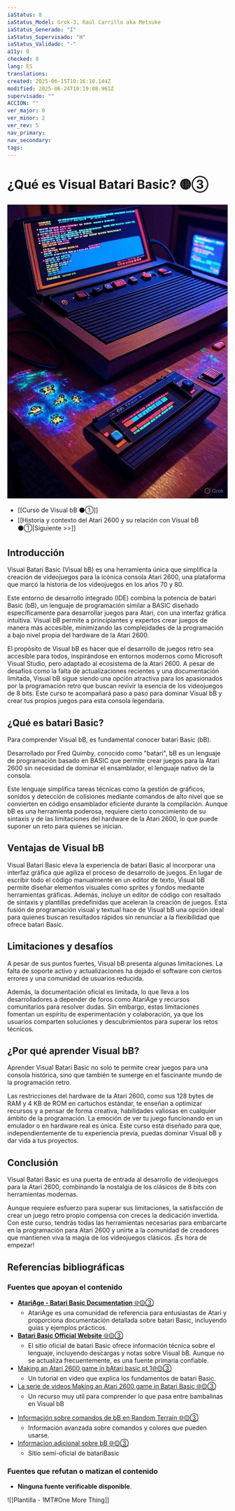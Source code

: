 ```yaml
---
iaStatus: 8
iaStatus_Model: Grok-3, Raúl Carrillo aka Metsuke
iaStatus_Generado: "I"
iaStatus_Supervisado: "H"
iaStatus_Validado: "-"
a11y: 0
checked: 0
lang: ES
translations: 
created: 2025-06-15T10:16:10.144Z
modified: 2025-06-24T10:19:08.961Z
supervisado: ""
ACCION: ""
ver_major: 0
ver_minor: 2
ver_rev: 5
nav_primary: 
nav_secondary: 
tags:
---
```

# ¿Qué es Visual Batari Basic? 🟡③

![Que es Visual bB](PublicBrain/_resources/0aa1fd80a2aa378e1ce7cdd3e46e49ec_MD5.jpg)

* [[Curso de Visual bB ⚫①]]
* [[Historia y contexto del Atari 2600 y su relación con Visual bB ⚫①|Siguiente >>]]

## Introducción

Visual Batari Basic (Visual bB) es una herramienta única que simplifica la creación de videojuegos para la icónica consola Atari 2600, una plataforma que marcó la historia de los videojuegos en los años 70 y 80. 

Este entorno de desarrollo integrado (IDE) combina la potencia de batari Basic (bB), un lenguaje de programación similar a BASIC diseñado específicamente para desarrollar juegos para Atari, con una interfaz gráfica intuitiva. Visual bB permite a principiantes y expertos crear juegos de manera más accesible, minimizando las complejidades de la programación a bajo nivel propia del hardware de la Atari 2600.

El propósito de Visual bB es hacer que el desarrollo de juegos retro sea accesible para todos, inspirándose en entornos modernos como Microsoft Visual Studio, pero adaptado al ecosistema de la Atari 2600. A pesar de desafíos como la falta de actualizaciones recientes y una documentación limitada, Visual bB sigue siendo una opción atractiva para los apasionados por la programación retro que buscan revivir la esencia de los videojuegos de 8 bits. Este curso te acompañará paso a paso para dominar Visual bB y crear tus propios juegos para esta consola legendaria.

## ¿Qué es batari Basic?

Para comprender Visual bB, es fundamental conocer batari Basic (bB). 

Desarrollado por Fred Quimby, conocido como "batari", bB es un lenguaje de programación basado en BASIC que permite crear juegos para la Atari 2600 sin necesidad de dominar el ensamblador, el lenguaje nativo de la consola. 

Este lenguaje simplifica tareas técnicas como la gestión de gráficos, sonidos y detección de colisiones mediante comandos de alto nivel que se convierten en código ensamblador eficiente durante la compilación. Aunque bB es una herramienta poderosa, requiere cierto conocimiento de su sintaxis y de las limitaciones del hardware de la Atari 2600, lo que puede suponer un reto para quienes se inician.

## Ventajas de Visual bB

Visual Batari Basic eleva la experiencia de batari Basic al incorporar una interfaz gráfica que agiliza el proceso de desarrollo de juegos. En lugar de escribir todo el código manualmente en un editor de texto, Visual bB permite diseñar elementos visuales como sprites y fondos mediante herramientas gráficas. Además, incluye un editor de código con resaltado de sintaxis y plantillas predefinidas que aceleran la creación de juegos. Esta fusión de programación visual y textual hace de Visual bB una opción ideal para quienes buscan resultados rápidos sin renunciar a la flexibilidad que ofrece batari Basic.

## Limitaciones y desafíos

A pesar de sus puntos fuertes, Visual bB presenta algunas limitaciones. La falta de soporte activo y actualizaciones ha dejado el software con ciertos errores y una comunidad de usuarios reducida. 

Además, la documentación oficial es limitada, lo que lleva a los desarrolladores a depender de foros como AtariAge y recursos comunitarios para resolver dudas. Sin embargo, estas limitaciones fomentan un espíritu de experimentación y colaboración, ya que los usuarios comparten soluciones y descubrimientos para superar los retos técnicos.

## ¿Por qué aprender Visual bB?

Aprender Visual Batari Basic no solo te permite crear juegos para una consola histórica, sino que también te sumerge en el fascinante mundo de la programación retro. 

Las restricciones del hardware de la Atari 2600, como sus 128 bytes de RAM y 4 KB de ROM en cartuchos estándar, te enseñan a optimizar recursos y a pensar de forma creativa, habilidades valiosas en cualquier ámbito de la programación. La emoción de ver tu juego funcionando en un emulador o en hardware real es única. Este curso está diseñado para que, independientemente de tu experiencia previa, puedas dominar Visual bB y dar vida a tus proyectos.
## Conclusión

Visual Batari Basic es una puerta de entrada al desarrollo de videojuegos para la Atari 2600, combinando la nostalgia de los clásicos de 8 bits con herramientas modernas. 

Aunque requiere esfuerzo para superar sus limitaciones, la satisfacción de crear un juego retro propio compensa con creces la dedicación invertida. Con este curso, tendrás todas las herramientas necesarias para embarcarte en la programación para Atari 2600 y unirte a la comunidad de creadores que mantienen viva la magia de los videojuegos clásicos. ¡Es hora de empezar!
## Referencias bibliográficas

### Fuentes que apoyan el contenido

- [**AtariAge - Batari Basic Documentation** 🌐🟡③](http://www.randomterrain.com/atari-2600-memories-batari-basic-commands.html)
	- AtariAge es una comunidad de referencia para entusiastas de Atari y proporciona documentación detallada sobre batari Basic, incluyendo guías y ejemplos prácticos.
- [**Batari Basic Official Website** 🌐🟡③](http://bataribasic.com/)
	- El sitio oficial de batari Basic ofrece información técnica sobre el lenguaje, incluyendo descargas y notas sobre Visual bB. Aunque no se actualiza frecuentemente, es una fuente primaria confiable.
- [Making an Atari 2600 game in bAtari basic pt 1🌐🟡③](https://www.youtube.com/watch?v=uVdXKsLpnCQ&t=42s&ab_channel=8bitsinthebasement)
	- Un tutorial en video que explica los fundamentos de batari Basic.
- [La serie de videos Making an Atari 2600 game in Batari Basic 🌐🟡③](https://www.youtube.com/playlist?list=PLFH1CEHEtgenlyEO0SwpqivIHUSgUeeIH)
	- Un recurso muy util para comprender lo que pasa entre bambalinas en Visual bB
* [Información sobre comandos de bB en Random Terrain 🌐🟡③](https://www.randomterrain.com/atari-2600-memories-batari-basic-commands.html)
	* Información avanzada sobre comandos y colores que pueden usarse.
* [Informacion adicional sobre bB 🌐🟡③](https://alienbill.com/2600/basic/home.html)
	* Sitio semi-oficial de batariBasic

### Fuentes que refutan o matizan el contenido

- **Ninguna fuente verificable disponible**. 


![[Plantilla - 1MT#One More Thing]]
